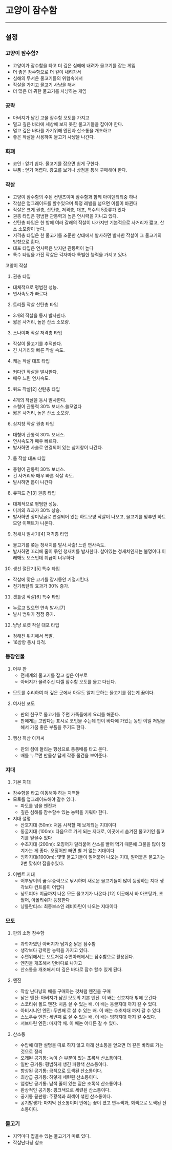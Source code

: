 # 고양이 잠수함
---
## 설정
### 고양이 잠수함?
- 고양이가 잠수함을 타고 더 깊은 심해에 내려가 물고기를 잡는 게임
- 더 좋은 잠수함으로 더 깉이 내려가서
- 심해의 무서운 물고기들의 위협속에서 
- 작살을 가지고 물고기 사냥을 해서
- 더 많은 더 귀한 물고기를 사냥하는 게임

### 공략
- 아버지가 남긴 고물 잠수함 모토를 가지고
- 멀고 깊은 바라에 세상에 보지 못한 물고기들을 잡아야 한다.
- 멀고 깊은 바다를 가기위해 엔진과 산소통을 개조하고
- 좋은 작살을 사용하여 물고기 사냥을 나간다. 

### 화퍠
- 코인 : 얻기 쉽다. 물고기를 잡으면 쉽게 구한다.
- 부품 : 얻기 어렵다. 광고를 보거나 상점을 통해 구매해야 한다.

### 작살 
- 고양이 잠수함의 주된 컨텐츠이며 잠수함과 함께 아이덴티티중 하나 
- 작살은 업그래이드를 할수있으며 특정 레밸을 넘으면 이름이 바뀐다
- 작살은 크게 권총, 산탄총, 저격총, 대포, 특수의 5종류가 있다
- 권총 타입은 평범한 관통력과 높은 연사력을 지니고 있다.
- 산탄총 타입은 한 방에 여러 갈래의 작살이 나가지만 기본적으로 사거리가 짧고, 산소 소모량이 높다.
- 저격총 타입은 한 물고기를 조준한 상태에서 발사하면 발사한 작살이 그 물고기의 방향으로 휜다.
- 대포 타입은 연사력은 낮지만 관통력이 높다
- 특수 타입을 가진 작살은 각자마다 특별한 능력을 가지고 있다.

고양이 작살
1) 권총 타입
- 대체적으로 평범한 성능.
- 연사속도가 빠르다.

2) 트리플 작살
산탄총 타입
- 3개의 작살을 동시 발사한다.
- 짧은 사거리, 높은 산소 소모량.

3) 스나이퍼 작살
저격총 타입
- 작살이 물고기를 추적한다.
- 긴 사거리와 빠른 작살 속도.

4) 캐논 작살
대포 타입
- 커다란 작살을 발사한다.
- 매우 느린 연사속도.

5) 쿼드 작살[2]
산탄총 타입
- 4개의 작살을 동시 발사한다.
- 소형어 관통력 30% 보너스.쓸모없다
- 짧은 사거리, 높은 산소 소모량.

6) 삼지창 작살
권총 타입
- 대형어 관통력 30% 보너스.
- 연사속도가 매우 빠르다.
- 발사하면 사슬로 연결되어 있는 삼지창이 나간다.

7) 톱 작살
대포 타입
- 중형어 관통력 30% 보너스.
- 긴 사거리와 매우 빠른 작살 속도.
- 발사하면 톱이 나간다

8) 큐피드 건[3]
권총 타입
- 대체적으로 평범한 성능.
- 미끼의 효과가 30% 상승.
- 발사하면 장미덩굴로 연결되어 있는 하트모양 작살이 나오고, 물고기를 맞추면 하트 모양 이펙트가 나온다.

9) 청새치 발사기[4]
저격총 타입
- 물고기를 쫒는 청새치를 발사.사출!
느린 연사속도.
- 발사하면 꼬리에 줄이 묶인 청새치를 발사한다. 살아있는 청새치인지는 불명이다.이래봬도 보스인데 취급이 너무하다

10) 생선 절단기[5]
특수 타입
- 작살에 맞은 고기를 잠시동안 기절시킨다.
- 전기폭탄의 효과가 30% 증가.

11) 캣틀링 작살[6]
특수 타입
- 누르고 있으면 연속 발사.[7]
- 발사 범위가 점점 증가.

12) 냥냥 로켓 작살
대포 타입
- 정해진 위치에서 폭발.
- 16방향 동시 타격.

###  등장인물
1) 어부 판
    - 전세계의 물고기를 잡고 싶은 어부로
    - 아버지가 물려주신 디젤 잠수함 오토를 몰고 다닌다.
  - 모토를 수리하여 더 깊은 곳에서 아무도 알지 못하는 물고기를 잡는게 꿈이다.

2) 여사친 포도
    - 판의 친구로 물고기를 주면 가족들에게 요리를 해준다.
    - 판에게는 고맙다는 표시로 코인을 주는데 판이 바다에 가있는 동안 이일 저일을 해서 가꿈 좋은 부품을 주기도 한다. 
 
3) 행상 하삼 아저씨
    - 판의 섬에 들리는 행상으로 통통배를 타고 온다.
    - 배를 누르면 만물상 답게 각종 물건을 보여준다.

### 지대
1) 기본 지대
  - 잠수함을 타고 이동해야 하는 지역들
  - 모토를 업그레이드해야 갈수 있다.
    - 파도를 넘을 엔진과
    - 깊은 심해를 잠수할수 있는 능력을 키워야 한다. 
  - 지대 설명
    - 산호지대 (50m): 처음 시작할 때 보게되는 지대이다
    - 동굴지대 (100m): 다음으로 가게 되는 지대로, 이곳에서 숨겨진 물고기인 돌고기를 얻을수 있다
    - 수초지대 (200m): 오징어가 달라붙어 산소를 빨어 먹기 때문에 그물을 많이 챙겨가는 게 좋다. 오징어만 빼면 별 거 없는 지대이다
    - 빙하지대(1000m): 몇몇 물고기들이 얼어붙어 나오는 지대, 얼어붙은 물고기는 2번 맞춰야 잡을수있다.

2) 이벤트 지대 
    - 어부냥이의 꿈:무중력으로 낚시하며 새로운 물고기들이 많이 등장하는 지대 생각보다 컨트롤이 어렵다
    - 냥토피아: 지금까지 나온 모든 물고기가 나온다.[12] 이곳에서 바 아즈탕가, 초월어, 아폴리쉬가 등장한다
    - 냥틀란티스: 최종보스인 레비아탄이 나오는 지대이다

### 모토
1) 판의 소형 잠수함
    - 과학자였던 아버지가 남겨준 낡은 잠수함
    - 생각보다 강력한 능력을 가지고 있다.
    - 수면위에서는 보트처럼 수면아래에서는 잠수함으로 활용된다.
    - 엔진을 개조해서 먼바다로 나가고
    - 산소통을 개조해서 더 깊은 바다로 잠수 할수 있게 된다.

2) 엔진
    - 작살 난다냥의 배를 구매하는 것처럼 엔진을 구매
    - 낡은 엔진: 아버지가 남긴 모토의 기본 엔진. 이 배는 산호지대 밖에 못간다
    - 스코티쉬 폴드 엔진: 처음 살 수 있는 배. 이 배는 동굴지대 까지 갈 수 있다.
    - 아비시니안 엔진: 두번째 로 살 수 있는 배. 이 배는 수초지대 까지 갈 수 있다.
    - 스노우슈 엔진: 세번째 로 살 수 있는 배. 이 배는 빙하지대 까지 갈 수있다.
    - 서브마린 엔진: 마지막 배. 이 배는 어디든 갈 수 있다.  

3) 산소통
    - 수압에 대한 설명을 따로 하지 않고 아래 산소통을 얻으면 더 깊은 바라로 가는 것으로 정리
    - 오래된 공기통: 녹이 슨 부분이 있는 초록색 산소통이다.
    - 일반 공기통: 평범하게 생긴 파랑색 산소통이다.
    - 향상된 공기통: 금색으로 도색된 산소통이다.
    - 최상급 공기통: 하얗게 세련된 산소통이다.
    - 엄청난 공기통: 남색 줄이 있는 짙은 초록색 산소통이다.
    - 환상적인 공기통: 핑크색으로 세련된 산소통이다.
    - 공기통 끝판왕: 주황색과 회색이 섞인 산소통이다.
    - 공기발생기: 마지막 산소통이며 안에는 꽃이 폈고 연두색과, 회색으로 도색된 산소통이다.

### 물고기 
- 지역마다 잡을수 있는 물고기가 따로 있다.
- 작살난다냥 참조

